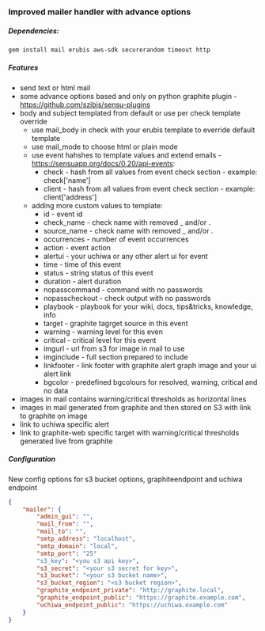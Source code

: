 ### Improved mailer handler with advance options

##### Dependencies:

```bash
gem install mail erubis aws-sdk securerandom timeout http
```

##### Features

* send text or html mail
* some advance options based and only on python graphite plugin - https://github.com/szibis/sensu-plugins
* body and subject templated from default or use per check template override
  * use mail_body in check with your erubis template to everride default template
  * use mail_mode to choose html or plain mode
  * use event hahshes to template values and extend emails - https://sensuapp.org/docs/0.20/api-events:
      * check - hash from all values from event check section - example: check['name']
      * client - hash from all values from event check section - example: client['address']
  * adding more custom values to template:
      * id - event id
      * check_name - check name with removed _ and/or .
      * source_name - check name with removed _ and/or .
      * occurrences - number of event occurrences
      * action - event action
      * alertui - your uchiwa or any other alert ui for event
      * time - time of this event
      * status - string status of this event
      * duration - alert duration
      * nopasscommand - command with no passwords
      * nopasscheckout - check output with no passwords
      * playbook - playbook for your wiki, docs, tips&tricks, knowledge, info
      * target - graphite tagrget source in this event
      * warning - warning level for this even
      * critical - critical level for this event
      * imgurl - url from s3 for image in mail to use
      * imginclude - full <a href....> section prepared to include
      * linkfooter - link footer with graphite alert graph image and your ui alert link
      * bgcolor - predefined bgcolours for resolved, warning, critical and no data
* images in mail contains warning/critical thresholds as horizontal lines
* images in mail generated from graphite and then stored on S3 with link to graphite on image
* link to uchiwa specific alert
* link to graphite-web specific target with warning/critical thresholds generated live from graphite

##### Configuration

New config options for s3 bucket options, graphiteendpoint and uchiwa endpoint

```json
{
    "mailer": {
        "admin_gui": "",
        "mail_from": "",
        "mail_to": "",
        "smtp_address": "localhost",
        "smtp_domain": "local",
        "smtp_port": "25"
        "s3_key": "<you s3 api key>",
        "s3_secret": "<your s3 secret for key>",
        "s3_bucket": "<your s3 bucket name>",
        "s3_bucket_region": "<s3 bucket region>",
        "graphite_endpoint_private": "http://graphite.local",
        "graphite_endpoint_public": "https://graphite.example.com",
        "uchiwa_endpoint_public": "https://uchiwa.example.com"
    }
}
```
